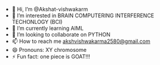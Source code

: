- 👋 Hi, I’m @Akshat-vishwakarm
- 👀 I’m interested in BRAIN COMPUTERING INTERFERENCE TECHONLOGY (BCI)
- 🌱 I’m currently learning AIML
- 💞️ I’m looking to collaborate on PYTHON
- 📫 How to reach me akshvishwakarma2580@gmail.com
- 😄 Pronouns: XY chromosome
- ⚡ Fun fact: one piece is GOAT!!!

<!---
Akshat-vishwakarm/Akshat-vishwakarm is a ✨ special ✨ repository because its `README.md` (this file) appears on your GitHub profile.
You can click the Preview link to take a look at your changes.
--->
